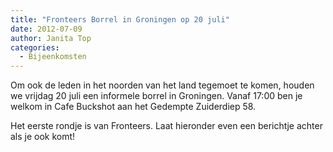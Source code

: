 ```yaml
---
title: "Fronteers Borrel in Groningen op 20 juli"
date: 2012-07-09
author: Janita Top
categories: 
  - Bijeenkomsten
---
```

Om ook de leden in het noorden van het land tegemoet te komen, houden we vrijdag 20 juli een informele borrel in Groningen. Vanaf 17:00 ben je welkom in Cafe Buckshot aan het Gedempte Zuiderdiep 58.

Het eerste rondje is van Fronteers. Laat hieronder even een berichtje achter als je ook komt!
